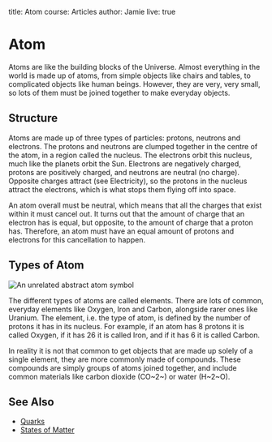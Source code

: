 title: Atom
course: Articles
author: Jamie
live: true

Atom
====

Atoms are like the building blocks of the Universe. Almost everything in
the world is made up of atoms, from simple objects like chairs and
tables, to complicated objects like human beings. However, they are
very, very small, so lots of them must be joined together to make
everyday objects.

## Structure

Atoms are made up of three types of particles: protons, neutrons and
electrons. The protons and neutrons are clumped together in the centre
of the atom, in a region called the nucleus. The electrons orbit this
nucleus, much like the planets orbit the Sun. Electrons are negatively
charged, protons are positively charged, and neutrons are neutral (no
charge). Opposite charges attract (see Electricity), so the protons in
the nucleus attract the electrons, which is what stops them flying off
into space.

An atom overall must be neutral, which means that all the charges that
exist within it must cancel out. It turns out that the amount of charge
that an electron has is equal, but opposite, to the amount of charge
that a proton has. Therefore, an atom must have an equal amount of
protons and electrons for this cancellation to happen.

## Types of Atom

![An unrelated abstract atom symbol](atom.svg)

The different types of atoms are called elements. There are lots of
common, everyday elements like Oxygen, Iron and Carbon, alongside rarer
ones like Uranium. The element, i.e. the type of atom, is defined by the
number of protons it has in its nucleus. For example, if an atom has 8
protons it is called Oxygen, if it has 26 it is called Iron, and if it
has 6 it is called Carbon.

In reality it is not that common to get objects that are made up solely
of a single element, they are more commonly made of compounds. These
compounds are simply groups of atoms joined together, and include common
materials like carbon dioxide (CO~2~) or water (H~2~O).

See Also
--------

- [Quarks](quark-1)
 - [States of Matter](article.php?article_name=StatesofMatter)

